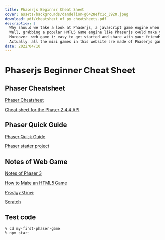 ```yaml
---
title: Phaserjs Beginner Cheat Sheet
cover: assets/backgrounds/dandelion-g6428efc1c_1920.jpeg
download: pdf/cheatsheet_of_py_cheatsheets.pdf
description: |
  Why should we take a look at Phaserjs, a javascript game engine when it comes to programming learning?
  Well, grabbing a popular HMTL5 Game engine like Phaserjs could make you have a better understanding the hood under some well-known online learing platform like `Prodigy` and `Scratch`. 
  Moreover, web game is easy to get started and share with your friends, if you have great interests in game development and would like delve into this field, Phaserjs is good starting point. 
  Actually, all the mini games in this website are made of Phaserjs game engine.
date: 2022/04/10
---
```



# Phaserjs Beginner Cheat Sheet

## Phaser Cheatsheet

[Phaser Cheatsheet](https://gist.github.com/woubuc/6ef002051aeef453a95b)

[Cheat sheet for the Phaser 2.4.4 API](https://phaser.io/news/2015/12/phaser244-cheatsheet)

## Phaser Quick Guide

[Phaser Quick Guide](https://www.codecademy.com/article/phaser-quick-guide)

[Phaser starter project](https://github.com/photonstorm/phaser3-project-template)

## Notes of Web Game

[Notes of Phaser 3](https://rexrainbow.github.io/phaser3-rex-notes/docs/site/)

[How to Make an HTML5 Game](https://gamedevacademy.org/how-to-make-a-html5-game/)

[Prodigy Game](https://www.prodigygame.com/main-en/)

[Scratch](https://scratch.mit.edu/)


## Test code

```
% cd my-first-phaser-game
% npm start
```